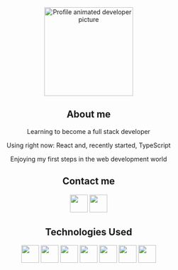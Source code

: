 <div align="center"><img src="https://media.giphy.com/media/bGgsc5mWoryfgKBx1u/giphy.gif" alt="Profile animated developer picture" style="width: 200px;"/></div>
<h2 align="center">About me</h2>
<p align="center">Learning to become a full stack developer</p>
<p align="center">Using right now: React and, recently started, TypeScript</p>
<p align="center">Enjoying my first steps in the web development world</p>

<h2 align="center">Contact me</h2>

<div id="header" align="center">
  <a href="https://www.linkedin.com/in/jaume-vidal-buenafuente/" ><img src="https://img.shields.io/badge/LinkedIn-blue" height="40px"/></a>
  <a href="mailto:jaumevibu@gmail.com" width="100"/><img src="https://img.shields.io/badge/Gmail-bb001b" height="40px"/></a>
  
</div> 



<h2 align="center">Technologies Used</h2>
<div align="center">
<img src="https://cdn.jsdelivr.net/gh/devicons/devicon/icons/javascript/javascript-original.svg" height="40" />
<img src="https://cdn.jsdelivr.net/gh/devicons/devicon/icons/react/react-original.svg" height="40" />  
<img src="https://cdn.jsdelivr.net/gh/devicons/devicon/icons/jest/jest-plain.svg" height="40"/>
<img src="https://cdn.jsdelivr.net/gh/devicons/devicon/icons/java/java-plain.svg" height="40"/>
<img src="https://cdn.jsdelivr.net/gh/devicons/devicon/icons/spring/spring-original.svg" height="40"/>
<img src="https://cdn.jsdelivr.net/gh/devicons/devicon/icons/php/php-original.svg" height="40"/>
<img src="https://cdn.jsdelivr.net/gh/devicons/devicon/icons/c/c-original.svg" height="40"/> 
  </div>
          
